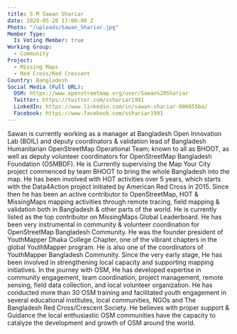 ```yaml
---
title: S M Sawan Shariar
date: 2020-05-20 17:00:00 Z
Photo: "/uploads/Sawan_Shariar.jpg"
Member Type:
  Is Voting Member: true
Working Group:
  - Community
Project:
  - Missing Maps
  - Red Cross/Red Crescent
Country: Bangladesh
Social Media (Full URL):
  OSM: https://www.openstreetmap.org/user/Sawan%20Shariar
  Twitter: https://twitter.com/sshariar1991
  LinkedIn: https://www.linkedin.com/in/sawan-shariar-006855ba/
  Facebook: https://www.facebook.com/sshariar1991
---
```

Sawan is currently working as a manager at Bangladesh Open Innovation Lab (BOIL) and deputy coordinators & validation lead of Bangladesh Humanitarian OpenStreetMap Operational Team; known to all as BHOOT, as well as deputy volunteer coordinators for OpenStreetMap Bangladesh Foundation (OSMBDF). He is Currently supervising the Map Your City project commenced by team BHOOT to bring the whole Bangladesh into the map.
He has been involved with HOT activities over 5 years, which starts with the Data4Action project initiated by American Red Cross in 2015. Since then he has been an active contributor to OpenStreetMap, HOT & MissingMaps mapping activities through remote tracing, field mapping & validation both in Bangladesh & other parts of the world. He is currently listed as the top contributor on MissingMaps Global Leaderboard.
He has been very instrumental in community & volunteer coordination for OpenStreetMap Bangladesh Community. He was the founder president of YouthMapper Dhaka College Chapter, one of the vibrant chapters in the global YouthMapper program. He is also one of the coordinators of YouthMapper Bangladesh Community.
Since the very early stage, He has been involved in strengthening local capacity and supporting mapping initiatives. In the journey with OSM, He has developed expertise in community engagement, team coordination, project management, remote sensing, field data collection, and local volunteer organization. He has conducted more than 30 OSM training and facilitated youth engagement in several educational institutes, local communities, NGOs and The Bangladesh Red Cross/Crescent Society. He believes with proper support & Guidance the local enthusiastic OSM communities have the capacity to catalyze the development and growth of OSM around the world.
